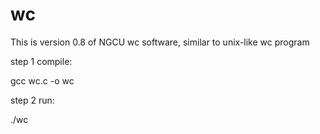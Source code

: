 # wc
This is version 0.8 of  NGCU wc software, similar to unix-like wc program


step 1 compile:


gcc wc.c -o wc



step 2 run:


./wc


